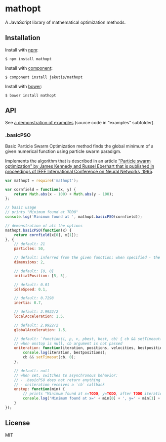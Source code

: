 # mathopt

A JavaScript library of mathematical optimization methods.

## Installation

  Install with [npm](http://npmjs.org):

    $ npm install mathopt

  Install with [component](http://component.io):

    $ component install jakutis/mathopt

  Install with [bower](http://bower.io):

    $ bower install mathopt

## API

See [a demonstration of examples](https://jakut.is/mathopt/examples/) (source code in "examples" subfolder).

### .basicPSO

Basic Particle Swarm Optimization method finds the global minimum of a given numerical function using particle swarm paradigm.

Implements the algorithm that is described in an article ["Particle swarm optimization" by James Kennedy and Russel Eberhart that is published in proceedings of IEEE International Conference on Neural Networks, 1995](http://ieeexplore.ieee.org/xpls/abs_all.jsp?arnumber=488968).

```javascript
var mathopt = require('mathopt');

var cornfield = function(x, y) {
    return Math.abs(x - 100) + Math.abs(y - 100);
};

// basic usage
// prints "Minimum found at TODO"
console.log('Minimum found at ', mathopt.basicPSO(cornfield));

// demonstration of all the options
mathopt.basicPSO(function(x) {
    return cornfield(x[0], x[1]);
}, {
    // default: 21
    particles: 50,

    // default: inferred from the given function; when specified - the given function must accept a vector
    dimensions: 2,

    // default: [0, 0]
    initialPosition: [5, 5],

    // default: 0.01
    idleSpeed: 0.1,

    // default: 0.7298
    inertia: 0.7,

    // default: 2.9922/2
    localAcceleration: 1.5,

    // default: 2.9922/2
    globalAcceleration: 1.5,

    // default: `function(i, p, v, pbest, best, cb) { cb && setTimeout(cb, 0); }`
    // when onstop is null, cb argument is not passed
    oniteration: function(iteration, positions, velocities, bestpositions, bestparticle, cb) {
        console.log(iteration, bestpositions);
        cb && setTimeout(cb, 0);
    },

    // default: null
    // when set, switches to asynchronous behavior:
    // - .basicPSO does not return anything
    // - oniteration receives a `cb` callback
    onstop: function(min) {
        // prints "Minimum found at x=TODO, y=TODO, after TODO iterations"
        console.log('Minimum found at x=' + min[0] + ', y=' + min[1] + ' after ' + min.iterations + ' iterations');
    }
});
```

## License

MIT
